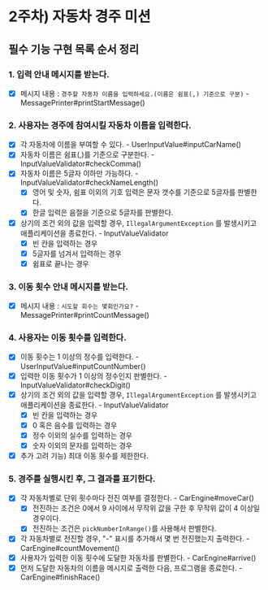 # 2주차) 자동차 경주 미션

## 필수 기능 구현 목록 순서 정리

### 1. 입력 안내 메시지를 받는다.

- [x] 메시지 내용 : ``경주할 자동차 이름을 입력하세요.(이름은 쉼표(,) 기준으로 구분)`` - MessagePrinter#printStartMessage()

### 2. 사용자는 경주에 참여시킬 자동차 이름을 입력한다.

- [x] 각 자동차에 이름을 부여할 수 있다. - UserInputValue#inputCarName()
- [x] 자동차 이름은 쉼표(,)를 기준으로 구분한다. - InputValueValidator#checkComma()
- [x] 자동차 이름은 5글자 이하만 가능하다. - InputValueValidator#checkNameLength()
  - [x] 영어 및 숫자, 쉼표 이외의 기호 입력은 문자 갯수를 기준으로 5글자를 판별한다.
  - [x] 한글 입력은 음절을 기준으로 5글자를 판별한다.
- [x] 상기의 조건 외의 값을 입력할 경우, ``IllegalArgumentException`` 를 발생시키고 애플리케이션을 종료한다. - InputValueValidator
  - [x] 빈 칸을 입력하는 경우
  - [x] 5글자를 넘겨서 입력하는 경우
  - [x] 쉼표로 끝나는 경우

### 3. 이동 횟수 안내 메시지를 받는다.

- [x] 메시지 내용 : ``시도할 회수는 몇회인가요?`` - MessagePrinter#printCountMessage()

### 4. 사용자는 이동 횟수를 입력한다.

- [x] 이동 횟수는 1 이상의 정수를 입력한다. - UserInputValue#inputCountNumber()
- [x] 입력한 이동 횟수가 1 이상의 정수인지 판별한다. - InputValueValidator#checkDigit()
- [x] 상기의 조건 외의 값을 입력할 경우, ``IllegalArgumentException`` 를 발생시키고 애플리케이션을 종료한다. - InputValueValidator
  - [x] 빈 칸을 입력하는 경우
  - [x] 0 혹은 음수를 입력하는 경우
  - [x] 정수 이외의 실수를 입력하는 경우
  - [x] 숫자 이외의 문자를 입력하는 경우
- [x] 추가 고려 기능) 최대 이동 횟수를 제한한다.

### 5. 경주를 실행시킨 후, 그 결과를 표기한다.

- [x] 각 자동차별로 단위 횟수마다 전진 여부를 결정한다. - CarEngine#moveCar()
  - [x] 전진하는 조건은 0에서 9 사이에서 무작위 값을 구한 후 무작위 값이 4 이상일 경우이다.
  - [x] 전진하는 조건은 ``pickNumberInRange()``를 사용해서 판별한다.
- [x] 각 자동차별로 전진할 경우, "-" 표시를 추가해서 몇 번 전진했는지 출력한다. - CarEngine#countMovement()
- [x] 사용자가 입력한 이동 횟수에 도달한 자동차를 판별한다. - CarEngine#arrive()
- [x] 먼저 도달한 자동차의 이름을 메시지로 출력한 다음, 프로그램을 종료한다. - CarEngine#finishRace()
